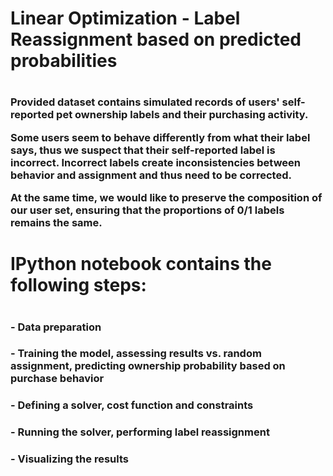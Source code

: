 <h1> Linear Optimization - Label Reassignment based on predicted probabilities <h1>


<h3>  
Provided dataset contains simulated records of users' self-reported pet ownership labels and their purchasing activity.
  
Some users seem to behave differently from what their label says, thus we suspect that their self-reported label is incorrect. Incorrect labels create inconsistencies between behavior and assignment and thus need to be corrected.

At the same time, we would like to preserve the composition of our user set, ensuring that the proportions of 0/1 labels remains the same.
<h3>  




<h1>  
IPython notebook contains the following steps:
<h1>  
<h3>  
  - Data preparation
<h3> 
<h3>   
  - Training the model, assessing results vs. random assignment, predicting ownership probability based on purchase behavior
<h3> 
<h3>   
  - Defining a solver, cost function and constraints
<h3> 
<h3>   
  - Running the solver, performing label reassignment
<h3> 
<h3>   
  - Visualizing the results
<h3> 
